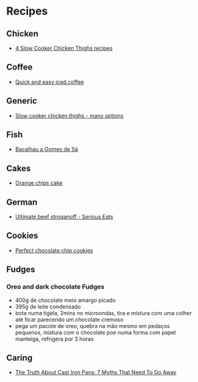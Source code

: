 # Recipes

## Chicken

* [4 Slow Cooker Chicken Thighs recipes](http://www.enkivillage.com/slow-cooker-chicken-thighs.html)

## Coffee

* [Quick and easy iced coffee](https://counterculturecoffee.com/learn/quick-easy-iced-coffee)

## Generic

* [Slow cooker chicken thighs - many options](http://www.enkivillage.com/slow-cooker-chicken-thighs.html)

## Fish

* [Bacalhau a Gomes de Sá](http://www.saborintenso.com/f17/bacalhau-gomes-sa-280/)

## Cakes

* [ Orange chips cake ](http://allrecipes.com/recipe/8302/banana-chocolate-chip-cake/?internalSource=hn_carousel%2002_Banana%20Chocolate%20Chip%20Cake&referringId=15827&referringContentType=recipe%20hub&referringPosition=carousel%2002)

## German

* [Ultimate beef stroganoff - Serious Eats](http://www.seriouseats.com/recipes/2015/01/ultimate-beef-stroganof-recipe.html)

## Cookies

* [Perfect chocolate chip cookies](http://www.americastestkitchen.com/recipes/4737-perfect-chocolate-chip-cookies)

## Fudges

### Oreo and dark chocolate Fudges

* 400g de chocolate meio amargo picado
* 395g de leite condensado
* bota numa tigela, 2mins no microondas, tira e mistura com uma colher até ficar parecendo um chocolate cremoso
* pega um pacote de oreo, quebra na mão mesmo em pedaços pequenos, mistura com o chocolate
poe numa forma com papel manteiga, refrigera por 3 horas

## Caring

* [The Truth About Cast Iron Pans: 7 Myths That Need To Go Away](http://www.seriouseats.com/2014/11/the-truth-about-cast-iron.html)

